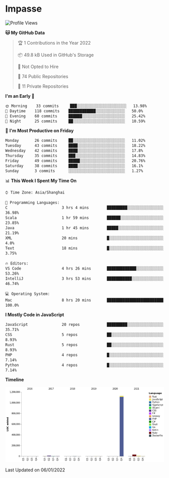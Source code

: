 # Impasse

<!--START_SECTION:waka-->
![Profile Views](http://img.shields.io/badge/Profile%20Views-5-blue)

**🐱 My GitHub Data** 

> 🏆 1 Contributions in the Year 2022
 > 
> 📦 49.8 kB Used in GitHub's Storage 
 > 
> 🚫 Not Opted to Hire
 > 
> 📜 74 Public Repositories 
 > 
> 🔑 11 Private Repositories  
 > 
**I'm an Early 🐤** 

```text
🌞 Morning    33 commits     ███░░░░░░░░░░░░░░░░░░░░░░   13.98% 
🌆 Daytime    118 commits    ████████████░░░░░░░░░░░░░   50.0% 
🌃 Evening    60 commits     ██████░░░░░░░░░░░░░░░░░░░   25.42% 
🌙 Night      25 commits     ██░░░░░░░░░░░░░░░░░░░░░░░   10.59%

```
📅 **I'm Most Productive on Friday** 

```text
Monday       26 commits     ██░░░░░░░░░░░░░░░░░░░░░░░   11.02% 
Tuesday      43 commits     ████░░░░░░░░░░░░░░░░░░░░░   18.22% 
Wednesday    42 commits     ████░░░░░░░░░░░░░░░░░░░░░   17.8% 
Thursday     35 commits     ███░░░░░░░░░░░░░░░░░░░░░░   14.83% 
Friday       49 commits     █████░░░░░░░░░░░░░░░░░░░░   20.76% 
Saturday     38 commits     ████░░░░░░░░░░░░░░░░░░░░░   16.1% 
Sunday       3 commits      ░░░░░░░░░░░░░░░░░░░░░░░░░   1.27%

```


📊 **This Week I Spent My Time On** 

```text
⌚︎ Time Zone: Asia/Shanghai

💬 Programming Languages: 
C                        3 hrs 4 mins        █████████░░░░░░░░░░░░░░░░   36.98% 
Scala                    1 hr 59 mins        ██████░░░░░░░░░░░░░░░░░░░   23.85% 
Java                     1 hr 45 mins        █████░░░░░░░░░░░░░░░░░░░░   21.19% 
XML                      20 mins             █░░░░░░░░░░░░░░░░░░░░░░░░   4.0% 
Text                     18 mins             █░░░░░░░░░░░░░░░░░░░░░░░░   3.75%

🔥 Editors: 
VS Code                  4 hrs 26 mins       █████████████░░░░░░░░░░░░   53.26% 
IntelliJ                 3 hrs 53 mins       ███████████░░░░░░░░░░░░░░   46.74%

💻 Operating System: 
Mac                      8 hrs 20 mins       █████████████████████████   100.0%

```

**I Mostly Code in JavaScript** 

```text
JavaScript               20 repos            █████████░░░░░░░░░░░░░░░░   35.71% 
CSS                      5 repos             ██░░░░░░░░░░░░░░░░░░░░░░░   8.93% 
Rust                     5 repos             ██░░░░░░░░░░░░░░░░░░░░░░░   8.93% 
PHP                      4 repos             █░░░░░░░░░░░░░░░░░░░░░░░░   7.14% 
Python                   4 repos             █░░░░░░░░░░░░░░░░░░░░░░░░   7.14%

```


**Timeline**

![Chart not found](https://raw.githubusercontent.com/impasse/impasse/master/charts/bar_graph.png) 


 Last Updated on 06/01/2022
<!--END_SECTION:waka-->
